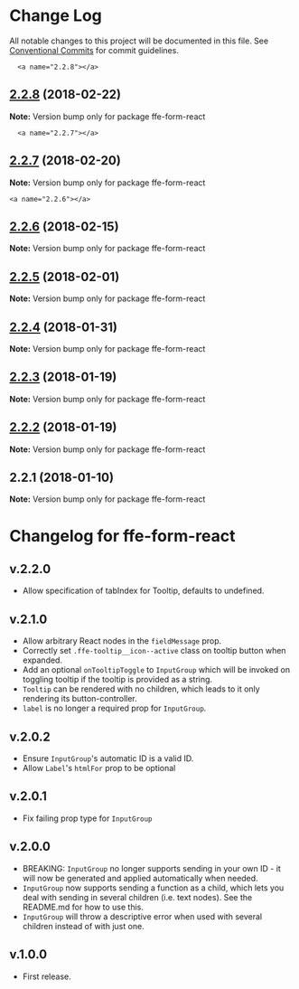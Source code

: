 # Change Log

All notable changes to this project will be documented in this file.
See [Conventional Commits](https://conventionalcommits.org) for commit guidelines.

      <a name="2.2.8"></a>
## [2.2.8](***REMOVED***) (2018-02-22)




**Note:** Version bump only for package ffe-form-react

      <a name="2.2.7"></a>
## [2.2.7](***REMOVED***) (2018-02-20)




**Note:** Version bump only for package ffe-form-react

    <a name="2.2.6"></a>
## [2.2.6](***REMOVED***) (2018-02-15)




**Note:** Version bump only for package ffe-form-react

<a name="2.2.5"></a>
## [2.2.5](***REMOVED***) (2018-02-01)




**Note:** Version bump only for package ffe-form-react

<a name="2.2.4"></a>
## [2.2.4](***REMOVED***) (2018-01-31)




**Note:** Version bump only for package ffe-form-react

<a name="2.2.3"></a>
## [2.2.3](***REMOVED***) (2018-01-19)




**Note:** Version bump only for package ffe-form-react

<a name="2.2.2"></a>
## [2.2.2](***REMOVED***) (2018-01-19)




**Note:** Version bump only for package ffe-form-react

<a name="2.2.1"></a>

## 2.2.1 (2018-01-10)

**Note:** Version bump only for package ffe-form-react

# Changelog for ffe-form-react

## v.2.2.0

* Allow specification of tabIndex for Tooltip, defaults to undefined.

## v.2.1.0

* Allow arbitrary React nodes in the `fieldMessage` prop.
* Correctly set `.ffe-tooltip__icon--active` class on tooltip button when expanded.
* Add an optional `onTooltipToggle` to `InputGroup` which will be invoked on toggling tooltip if the tooltip is
provided as a string.
* `Tooltip` can be rendered with no children, which leads to it only rendering its button-controller.
* `label` is no longer a required prop for `InputGroup`.

## v.2.0.2

* Ensure `InputGroup`'s automatic ID is a valid ID.
* Allow `Label`'s `htmlFor` prop to be optional

## v.2.0.1

* Fix failing prop type for `InputGroup`

## v.2.0.0

* BREAKING: `InputGroup` no longer supports sending in your own ID - it will now be generated
and applied automatically when needed.
* `InputGroup` now supports sending a function as a child, which lets you deal with sending in
several children (i.e. text nodes). See the README.md for how to use this.
* `InputGroup` will throw a descriptive error when used with several children instead of
with just one.

## v.1.0.0

* First release.
